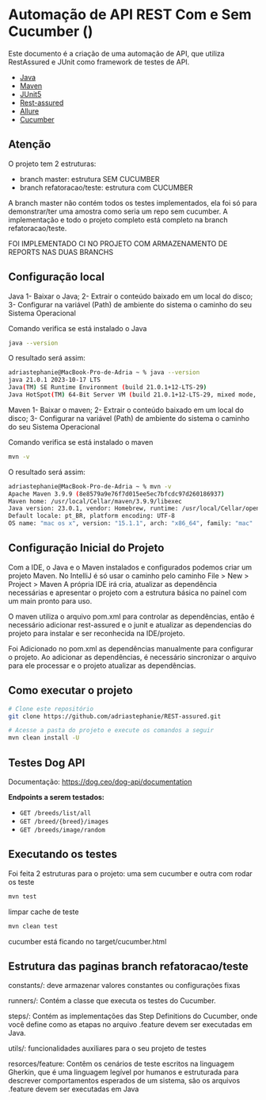 # Automação de API REST Com e Sem Cucumber ()

Este documento é a criação de uma automação de API, que utiliza RestAssured e JUnit como framework de testes de API.


- [Java](https://www.oracle.com/br/java/technologies/downloads/)
- [Maven](https://maven.apache.org/)
- [JUnit5](https://junit.org/junit5/)
- [Rest-assured](https://rest-assured.io/)
- [Allure](https://allurereport.org/)
- [Cucumber](https://cucumber.io/)

## Atenção
 O projeto tem 2 estruturas:
- branch master: estrutura SEM CUCUMBER
- branch refatoracao/teste: estrutura com CUCUMBER

A branch master não contém todos os testes implementados, ela foi só para demonstrar/ter uma amostra como seria um repo sem cucumber.
A implementação e todo o projeto completo está completo na branch refatoracao/teste.


FOI IMPLEMENTADO CI NO PROJETO COM ARMAZENAMENTO DE REPORTS NAS DUAS BRANCHS

## Configuração local

Java
1- Baixar o Java;
2- Extrair o conteúdo baixado em um local do disco;
3- Configurar na variável (Path) de ambiente do sistema o caminho do seu Sistema Operacional

Comando verifica se está instalado o Java
```sh
java --version
```
O resultado será assim:
```sh
adriastephanie@MacBook-Pro-de-Adria ~ % java --version
java 21.0.1 2023-10-17 LTS
Java(TM) SE Runtime Environment (build 21.0.1+12-LTS-29)
Java HotSpot(TM) 64-Bit Server VM (build 21.0.1+12-LTS-29, mixed mode, sharing)
```

Maven
1- Baixar o maven;
2- Extrair o conteúdo baixado em um local do disco;
3- Configurar na variável (Path) de ambiente do sistema o caminho do seu Sistema Operacional

Comando verifica se está instalado o maven
```sh
mvn -v  
```

O resultado será assim:

```sh
adriastephanie@MacBook-Pro-de-Adria ~ % mvn -v
Apache Maven 3.9.9 (8e8579a9e76f7d015ee5ec7bfcdc97d260186937)
Maven home: /usr/local/Cellar/maven/3.9.9/libexec
Java version: 23.0.1, vendor: Homebrew, runtime: /usr/local/Cellar/openjdk/23.0.1/libexec/openjdk.jdk/Contents/Home
Default locale: pt_BR, platform encoding: UTF-8
OS name: "mac os x", version: "15.1.1", arch: "x86_64", family: "mac"
```

## Configuração Inicial do Projeto

Com a IDE, o Java e o Maven instalados e configurados podemos criar um projeto Maven. No IntelliJ é só usar o caminho pelo caminho File > New > Project > Maven
A própria IDE irá cria, atualizar as dependência necessárias e apresentar o projeto com a estrutura básica no painel com um main pronto para uso.

O maven utiliza o arquivo pom.xml para controlar as dependências, então é necessário adicionar rest-assured e o junit e atualizar as dependencias do projeto para instalar e ser reconhecida na IDE/projeto.

Foi Adicionado no pom.xml as dependências manualmente para configurar o projeto. Ao adicionar as dependências, é necessário sincronizar o arquivo para ele processar e o projeto atualizar as dependências.

## Como executar o projeto

```sh
# Clone este repositório
git clone https://github.com/adriastephanie/REST-assured.git

# Acesse a pasta do projeto e execute os comandos a seguir
mvn clean install -U
```
## Testes Dog API

Documentação: https://dog.ceo/dog-api/documentation

**Endpoints a serem testados:**
- `GET /breeds/list/all`
- `GET /breed/{breed}/images`
- `GET /breeds/image/random`

## Executando os testes

Foi feita 2 estruturas para o projeto: uma sem cucumber e outra com 
rodar os teste 
```sh
mvn test 
```
limpar cache de teste
```sh
mvn clean test 
```

cucumber está ficando no target/cucumber.html

## Estrutura das paginas branch refatoracao/teste

constants/: deve armazenar valores constantes ou configurações fixas

runners/: Contém a classe que executa os testes do Cucumber.

steps/: Contém as implementações das Step Definitions do Cucumber, onde você define como as etapas no arquivo .feature devem ser executadas em Java.

utils/: funcionalidades auxiliares para o seu projeto de testes

resorces/feature:  Contêm os cenários de teste escritos na linguagem Gherkin, que é uma linguagem legível por humanos e estruturada para descrever comportamentos esperados de um sistema, são os arquivos  .feature devem ser executadas em Java



